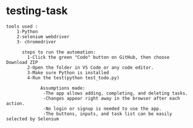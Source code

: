 # testing-task
    tools used :
        1-Python 
        2-selenium webdriver 
        3- chromedriver 

          steps to run the automation: 
            1-Click the green "Code" button on GitHub, then choose Download ZIP
            2-Open the folder in VS Code or any code editor.
            3-Make sure Python is installed
            4-Run the test(python test_todo.py)

                 Assumptions made:
                  -The app allows adding, completing, and deleting tasks.
                  -Changes appear right away in the browser after each action.
                  -No login or signup is needed to use the app. 
                  -The buttons, inputs, and task list can be easily selected by Selenium  



